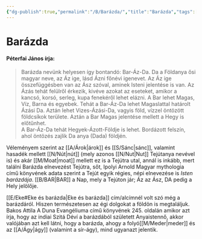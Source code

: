 ```yaml
---
{"dg-publish":true,"permalink":"/B/Barázda/","title":"Barázda","tags":["dg_uploaded"],"created":"2023-11-09T07:17","updated":"2023-11-09T07:17"}
---
```



# Barázda

#### Péterfai János írja:

> Barázda nevünk helyesen így bontandó: Bar-Áz-Da. Da a Földanya ősi magyar neve, az Áz ige, lásd Ázni főnévi igenevet. Az Áz ige összefüggésben van az Ász szóval, aminek Isteni jelentése is van. Az Ázás tehát felülről érkezik, kivéve azokat az eseteket, amikor a kancsó, korsó, serleg, kupa fenekéről lehet elázni. A Bar lehet Magas, Víz, Barna és egyebek. Tehát a Bar-Áz-Da lehet Magaslattal határolt Ázási Da. Aztán lehet Vizes-Ázási-Da, vagyis föld, vízzel öntözött földcsíkok területe. Aztán a Bar Magas jelentése mellett a Hegy is előtűnhet.  
> A Bar-Áz-Da tehát Hegyek-Ázott-Földje is lehet. Bordázott felszín, ahol öntözés zajlik Da anya (Dada) földjén.  

Véleményem szerint az [[A/Árok\|árok]] és [[S/Sánc\|sánc]], valamint hasadék mellett [[N/Nút\|nút]] (mely azonos [[N/Nut\|Nut]] Tejútanya nevével is) és akár [[M/Moat\|moat]] mellett ez is a Tejútra utal, annál is inkább, mert találni Barázda elnevezést Tejútra, sőt, Ipolyi Arnold Magyar mythologia című könyvének adata szerint a Tejút egyik régies, népi elnevezése is *Isten barázdája*. [[B/BAR\|BAR]] a Nap, mely a Tejúton jár; Áz az Ász, DA pedig a Hely jelölője.  

[[E/Eke#Eke és barázda\|Eke és barázda]] cím/alcímnél volt szó még a barázdáról. Hiszen természetesen az égi dolgokat a földön is megtaláljuk.  
Bakos Attila A Duna Evangéliuma című könyvének 245. oldalán amikor azt írja, hogy az indiai Szitá Déví a barázdából született Anyaistennő, akkor valójában azt kell látni, hogy a barázda, ahogy a folyó[[M/Meder\|meder]] és az [[A/Ágy\|ágy]] (valamint a sír-ágy), mind ugyanazt jelentik.  
